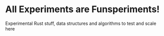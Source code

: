 # All Experiments are Funsperiments!
Experimental Rust stuff, data structures and algorithms to test and scale here
